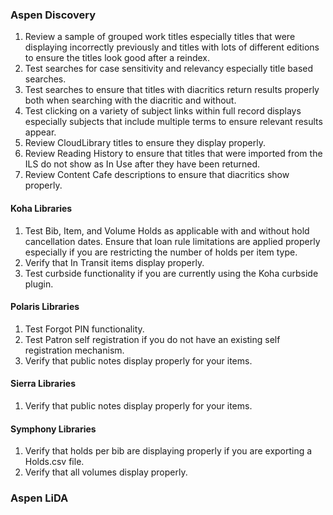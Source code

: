 ### Aspen Discovery
1. Review a sample of grouped work titles especially titles that were displaying incorrectly previously and titles with lots of different editions to ensure the titles look good after a reindex. 
1. Test searches for case sensitivity and relevancy especially title based searches. 
1. Test searches to ensure that titles with diacritics return results properly both when searching with the diacritic and without. 
1. Test clicking on a variety of subject links within full record displays especially subjects that include multiple terms to ensure relevant results appear.
1. Review CloudLibrary titles to ensure they display properly.
1. Review Reading History to ensure that titles that were imported from the ILS do not show as In Use after they have been returned.
1. Review Content Cafe descriptions to ensure that diacritics show properly.   

#### Koha Libraries
1. Test Bib, Item, and Volume Holds as applicable with and without hold cancellation dates.  Ensure that loan rule limitations are applied properly especially if you are restricting the number of holds per item type.
1. Verify that In Transit items display properly.
1. Test curbside functionality if you are currently using the Koha curbside plugin. 

#### Polaris Libraries
1. Test Forgot PIN functionality.
1. Test Patron self registration if you do not have an existing self registration mechanism. 
1. Verify that public notes display properly for your items. 

#### Sierra Libraries
1. Verify that public notes display properly for your items.

#### Symphony Libraries
1. Verify that holds per bib are displaying properly if you are exporting a Holds.csv file. 
1. Verify that all volumes display properly.  

### Aspen LiDA

